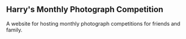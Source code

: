 Harry's Monthly Photograph Competition
--------------------------------------

A website for hosting monthly photograph competitions for friends and
family.